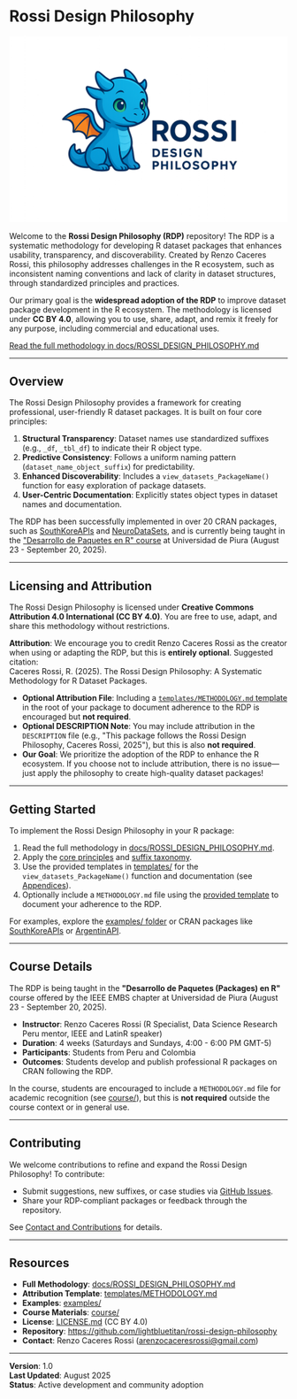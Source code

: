 # Rossi Design Philosophy

![Dragon Logo](dragon_rossi_logo.png)

Welcome to the **Rossi Design Philosophy (RDP)** repository! The RDP is a systematic methodology for developing R dataset packages that enhances usability, transparency, and discoverability. Created by Renzo Caceres Rossi, this philosophy addresses challenges in the R ecosystem, such as inconsistent naming conventions and lack of clarity in dataset structures, through standardized principles and practices.

Our primary goal is the **widespread adoption of the RDP** to improve dataset package development in the R ecosystem. The methodology is licensed under **CC BY 4.0**, allowing you to use, share, adapt, and remix it freely for any purpose, including commercial and educational uses.

[Read the full methodology in docs/ROSSI_DESIGN_PHILOSOPHY.md](docs/ROSSI_DESIGN_PHILOSOPHY.md)

---

## Overview

The Rossi Design Philosophy provides a framework for creating professional, user-friendly R dataset packages. It is built on four core principles:

1. **Structural Transparency**: Dataset names use standardized suffixes (e.g., `_df`, `_tbl_df`) to indicate their R object type.
2. **Predictive Consistency**: Follows a uniform naming pattern (`dataset_name_object_suffix`) for predictability.
3. **Enhanced Discoverability**: Includes a `view_datasets_PackageName()` function for easy exploration of package datasets.
4. **User-Centric Documentation**: Explicitly states object types in dataset names and documentation.

The RDP has been successfully implemented in over 20 CRAN packages, such as [SouthKoreAPIs](https://lightbluetitan.github.io/southkoreapis/) and [NeuroDataSets](https://lightbluetitan.github.io/neurodatasets/), and is currently being taught in the ["Desarrollo de Paquetes en R" course](#course-details) at Universidad de Piura (August 23 - September 20, 2025).

---

## Licensing and Attribution

The Rossi Design Philosophy is licensed under **Creative Commons Attribution 4.0 International (CC BY 4.0)**. You are free to use, adapt, and share this methodology without restrictions.

**Attribution**: We encourage you to credit Renzo Caceres Rossi as the creator when using or adapting the RDP, but this is **entirely optional**. Suggested citation:  
Caceres Rossi, R. (2025). The Rossi Design Philosophy: A Systematic Methodology for R Dataset Packages.

- **Optional Attribution File**: Including a [`templates/METHODOLOGY.md` template](templates/METHODOLOGY.md) in the root of your package to document adherence to the RDP is encouraged but **not required**.
- **Optional DESCRIPTION Note**: You may include attribution in the `DESCRIPTION` file (e.g., "This package follows the Rossi Design Philosophy, Caceres Rossi, 2025"), but this is also **not required**.
- **Our Goal**: We prioritize the adoption of the RDP to enhance the R ecosystem. If you choose not to include attribution, there is no issue—just apply the philosophy to create high-quality dataset packages!

---

## Getting Started

To implement the Rossi Design Philosophy in your R package:
1. Read the full methodology in [docs/ROSSI_DESIGN_PHILOSOPHY.md](docs/ROSSI_DESIGN_PHILOSOPHY.md).
2. Apply the [core principles](#core-principles) and [suffix taxonomy](#suffix-taxonomy).
3. Use the provided templates in [templates/](templates/) for the `view_datasets_PackageName()` function and documentation (see [Appendices](docs/ROSSI_DESIGN_PHILOSOPHY.md#appendices)).
4. Optionally include a `METHODOLOGY.md` file using the [provided template](templates/METHODOLOGY.md) to document your adherence to the RDP.

For examples, explore the [examples/ folder](examples/) or CRAN packages like [SouthKoreAPIs](https://lightbluetitan.github.io/southkoreapis/) or [ArgentinAPI](https://lightbluetitan.github.io/argentinapi/).

---

## Course Details

The RDP is being taught in the **"Desarrollo de Paquetes (Packages) en R"** course offered by the IEEE EMBS chapter at Universidad de Piura (August 23 - September 20, 2025).

- **Instructor**: Renzo Caceres Rossi (R Specialist, Data Science Research Peru mentor, IEEE and LatinR speaker)
- **Duration**: 4 weeks (Saturdays and Sundays, 4:00 - 6:00 PM GMT-5)
- **Participants**: Students from Peru and Colombia
- **Outcomes**: Students develop and publish professional R packages on CRAN following the RDP.

In the course, students are encouraged to include a `METHODOLOGY.md` file for academic recognition (see [course/](course/)), but this is **not required** outside the course context or in general use.

---

## Contributing

We welcome contributions to refine and expand the Rossi Design Philosophy! To contribute:
- Submit suggestions, new suffixes, or case studies via [GitHub Issues](https://github.com/lightbluetitan/rossi-design-philosophy/issues).
- Share your RDP-compliant packages or feedback through the repository.

See [Contact and Contributions](docs/ROSSI_DESIGN_PHILOSOPHY.md#contact-and-contributions) for details.

---

## Resources

- **Full Methodology**: [docs/ROSSI_DESIGN_PHILOSOPHY.md](docs/ROSSI_DESIGN_PHILOSOPHY.md)
- **Attribution Template**: [templates/METHODOLOGY.md](templates/METHODOLOGY.md)
- **Examples**: [examples/](examples/)
- **Course Materials**: [course/](course/)
- **License**: [LICENSE.md](LICENSE.md) (CC BY 4.0)
- **Repository**: https://github.com/lightbluetitan/rossi-design-philosophy
- **Contact**: Renzo Caceres Rossi (arenzocaceresrossi@gmail.com)

---

**Version**: 1.0  
**Last Updated**: August 2025  
**Status**: Active development and community adoption
